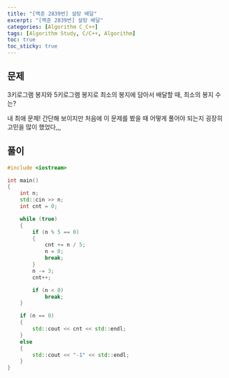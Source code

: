 ```yaml
---
title: "[백준 2839번] 설탕 배달"
excerpt: "[백준 2839번] 설탕 배달"
categories: [Algorithm C_C++]
tags: [Algorithm Study, C/C++, Algorithm]
toc: true
toc_sticky: true
---
```


## 문제

3키로그램 봉지와 5키로그램 봉지로 최소의 봉지에 담아서 배달할 때, 최소의 봉지 수는?
<br>

내 최애 문제! 간단해 보이지만 처음에 이 문제를 봤을 때 어떻게 풀어야 되는지 굉장히 고민을 많이 했었다,,,

## 풀이

```cpp
#include <iostream>

int main()
{
    int n;
    std::cin >> n;
    int cnt = 0;

    while (true)
    {
        if (n % 5 == 0)
        {
            cnt += n / 5;
            n = 0;
            break;
        }
        n -= 3;
        cnt++;

        if (n < 0)
            break;
    }

    if (n == 0)
    {
        std::cout << cnt << std::endl;
    }
    else
    {
        std::cout << "-1" << std::endl;
    }
}
```
